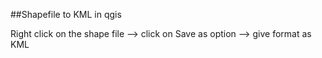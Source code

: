 ##Shapefile to KML in qgis

Right click on the shape file --> click on Save as option --> give format as KML
